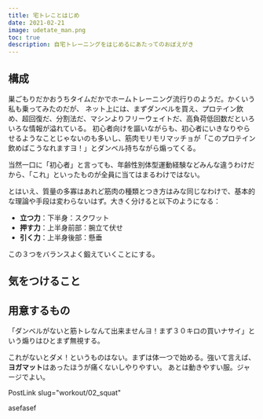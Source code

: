 ```yaml
---
title: 宅トレことはじめ
date: 2021-02-21
image: udetate_man.png
toc: true
description: 自宅トレーニングをはじめるにあたってのおぼえがき
---
```


## 構成

巣ごもりだかおうちタイムだかでホームトレーニング流行りのようだ。かくいう私も乗ってみたのだが、
ネット上には、まずダンベルを買え、プロテイン飲め、超回復だ、分割法だ、マシンよりフリーウェイトだ、高負荷低回数だといろいろな情報が溢れている。
初心者向けを謳いながらも、初心者にいきなりやらせるようなことじゃないのも多いし、筋肉モリモリマッチョが「このプロテイン飲めばこうなれますヨ！」とダンベル持ちながら煽ってくる。

当然一口に「初心者」と言っても、年齢性別体型運動経験などみんな違うわけだから、「これ」といったものが全員に当てはまるわけではない。

とはいえ、質量の多寡はあれど筋肉の種類とつき方はみな同じなわけで、基本的な理論や手段は変わらないはず。大きく分けると以下のようになる：

+ **立つ力**：下半身：スクワット
+ **押す力**：上半身前部：腕立て伏せ
+ **引く力**：上半身後部：懸垂

この３つをバランスよく鍛えていくことにする。

## 気をつけること

## 用意するもの
「ダンベルがないと筋トレなんて出来ませんヨ！まず３０キロの買いナサイ」という煽りはひとまず無視する。

これがないとダメ！というものはない。まずは体一つで始める。強いて言えば、**ヨガマット**はあったほうが痛くないしやりやすい。
あとは動きやすい服。ジャージでよい。

PostLink slug="workout/02_squat"

asefasef
